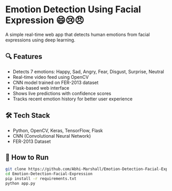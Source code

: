 # Emotion Detection Using Facial Expression 😄😢😠

A simple real-time web app that detects human emotions from facial expressions using deep learning.

## 🔍 Features
- Detects 7 emotions: Happy, Sad, Angry, Fear, Disgust, Surprise, Neutral
- Real-time video feed using OpenCV
- CNN model trained on FER-2013 dataset
- Flask-based web interface
- Shows live predictions with confidence scores
- Tracks recent emotion history for better user experience

## 🛠 Tech Stack
- Python, OpenCV, Keras, TensorFlow, Flask
- CNN (Convolutional Neural Network)
- FER-2013 Dataset

## 🚀 How to Run
```bash
git clone https://github.com/Abhi-Marshall/Emotion-Detection-Facial-Expression.git
cd Emotion-Detection-Facial-Expression
pip install -r requirements.txt
python app.py
